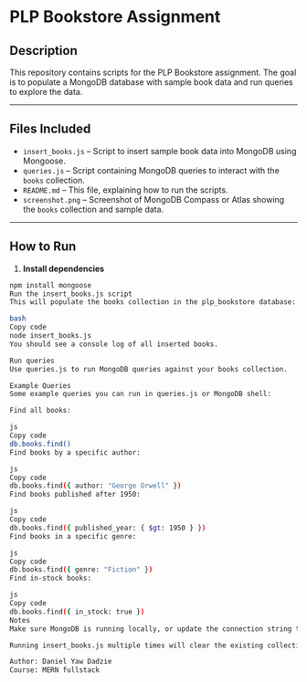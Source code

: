 # PLP Bookstore Assignment

## Description
This repository contains scripts for the PLP Bookstore assignment. The goal is to populate a MongoDB database with sample book data and run queries to explore the data.

---

## Files Included
- `insert_books.js` – Script to insert sample book data into MongoDB using Mongoose.
- `queries.js` – Script containing MongoDB queries to interact with the `books` collection.
- `README.md` – This file, explaining how to run the scripts.
- `screenshot.png` – Screenshot of MongoDB Compass or Atlas showing the `books` collection and sample data.

---

## How to Run

1. **Install dependencies**

```bash
npm install mongoose
Run the insert_books.js script
This will populate the books collection in the plp_bookstore database:

bash
Copy code
node insert_books.js
You should see a console log of all inserted books.

Run queries
Use queries.js to run MongoDB queries against your books collection.

Example Queries
Some example queries you can run in queries.js or MongoDB shell:

Find all books:

js
Copy code
db.books.find()
Find books by a specific author:

js
Copy code
db.books.find({ author: "George Orwell" })
Find books published after 1950:

js
Copy code
db.books.find({ published_year: { $gt: 1950 } })
Find books in a specific genre:

js
Copy code
db.books.find({ genre: "Fiction" })
Find in-stock books:

js
Copy code
db.books.find({ in_stock: true })
Notes
Make sure MongoDB is running locally, or update the connection string to your MongoDB Atlas URI.

Running insert_books.js multiple times will clear the existing collection before inserting new data.

Author: Daniel Yaw Dadzie
Course: MERN fullstack
 